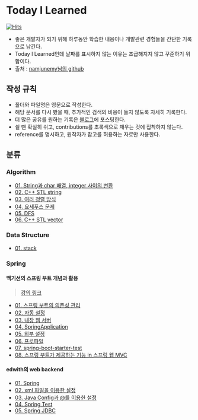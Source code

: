 # Today I Learned

[![Hits](https://hits.seeyoufarm.com/api/count/incr/badge.svg?url=https://github.com/96glory/TIL)](https://hits.seeyoufarm.com)

* 좋은 개발자가 되기 위해 하루동안 학습한 내용이나 개발관련 경험들을 간단한 기록으로 남긴다.
* Today I Learned인데 날짜를 표시하지 않는 이유는 조급해지지 않고 꾸준하기 위함이다.
* 출처 : [namjunemy님의 github](https://github.com/namjunemy/TIL)

## 작성 규칙

* 폴더와 파일명은 영문으로 작성한다.
* 해당 문서를 다시 봤을 때, 추가적인 검색의 비용이 들지 않도록 자세히 기록한다.
* 더 많은 공유를 원하는 기록은 [블로그](http://96glory.tistory.com/)에 포스팅한다.
* 쉴 땐 확실히 쉬고, contributions를 초록색으로 채우는 것에 집착하지 않는다.
* reference를 명시하고, 원작자가 참고를 허용하는 자료만 사용한다.

## 분류
### Algorithm
* [01. String과 char 배열, integer 사이의 변환](https://github.com/96glory/TIL/blob/master/Algorithm/01string-char-int-conversion.md)
* [02. C++ STL string](https://github.com/96glory/TIL/blob/master/Algorithm/02string.md)
* [03. 여러 정렬 방식](https://github.com/96glory/TIL/blob/master/Algorithm/03sort.md)
* [04. 요세푸스 문제](https://github.com/96glory/TIL/blob/master/Algorithm/04josephus-problem.md)
* [05. DFS](https://github.com/96glory/TIL/blob/master/Algorithm/05dfs.md)
* [06. C++ STL vector](https://github.com/96glory/TIL/blob/master/Algorithm/06vector.md)

### Data Structure
* [01. stack](https://github.com/96glory/TIL/blob/master/DataStructure/01stack.md)

### Spring
#### 백기선의 스프링 부트 개념과 활용
> [강의 링크](https://www.inflearn.com/course/%EC%8A%A4%ED%94%84%EB%A7%81%EB%B6%80%ED%8A%B8/)
* [01. 스프링 부트의 의존성 관리](https://github.com/96glory/TIL/blob/master/Spring/whiteship-spring-boot/01dependency-management.md)
* [02. 자동 설정](https://github.com/96glory/TIL/blob/master/Spring/whiteship-spring-boot/02auto-configuration.md)
* [03. 내장 웹 서버](https://github.com/96glory/TIL/blob/master/Spring/whiteship-spring-boot/03embedded-web-server.md)
* [04. SpringApplication](https://github.com/96glory/TIL/blob/master/Spring/whiteship-spring-boot/04SpringApplication.md)
* [05. 외부 설정](https://github.com/96glory/TIL/blob/master/Spring/whiteship-spring-boot/05external-config.md)
* [06. 프로파일](https://github.com/96glory/TIL/blob/master/Spring/whiteship-spring-boot/06profile.md)
* [07. spring-boot-starter-test](https://github.com/96glory/TIL/blob/master/Spring/whiteship-spring-boot/07spring-boot-starter-test.md)
* [08. 스프링 부트가 제공하는 기능 in 스프링 웹 MVC](https://github.com/96glory/TIL/blob/master/Spring/whiteship-spring-boot/08spring-web-mvc.md)

#### edwith의 web backend
* [01. Spring](https://github.com/96glory/TIL/blob/master/Spring/edwith-web-back-end/web-app-reservation-service/01spring-core.md)
* [02. xml 파일을 이용한 설정](https://github.com/96glory/TIL/blob/master/Spring/edwith-web-back-end/web-app-reservation-service/02xml.md)
* [03. Java Config과 @를 이용한 설정](https://github.com/96glory/TIL/blob/master/Spring/edwith-web-back-end/web-app-reservation-service/03JavaConfig.md)
* [04. Spring Test](https://github.com/96glory/TIL/blob/master/Spring/edwith-web-back-end/web-app-reservation-service/04spring-test.md)
* [05. Spring JDBC](https://github.com/96glory/TIL/blob/master/Spring/edwith-web-back-end/web-app-reservation-service/05spring-JDBC.md)
